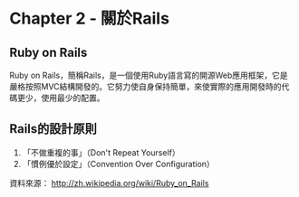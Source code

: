 # Chapter 2 - 關於Rails

## Ruby on Rails

Ruby on Rails，簡稱Rails，是一個使用Ruby語言寫的開源Web應用框架，它是嚴格按照MVC結構開發的。它努力使自身保持簡單，來使實際的應用開發時的代碼更少，使用最少的配置。


## Rails的設計原則
1. 「不做重複的事」（Don't Repeat Yourself）
2. 「慣例優於設定」（Convention Over Configuration）


資料來源：
http://zh.wikipedia.org/wiki/Ruby_on_Rails

